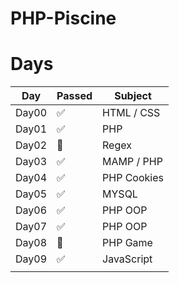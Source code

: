 # PHP-Piscine

# Days

| Day | Passed | Subject |
| --- | --- | --- |
| Day00 | ✅ | HTML / CSS |
| Day01 | ✅ | PHP |
| Day02 | 🛑 |  Regex |
| Day03 | ✅ | MAMP / PHP |
| Day04 | ✅ | PHP Cookies |
| Day05 | ✅ | MYSQL |
| Day06 | ✅ | PHP OOP |
| Day07 | ✅ | PHP OOP |
| Day08 | 🛑 | PHP Game |
| Day09 | ✅ | JavaScript |
|  |  |  |
